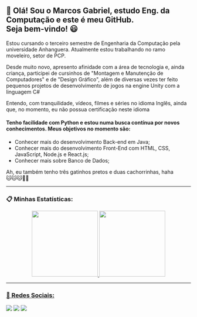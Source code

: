 ## 👋 Olá! Sou o Marcos Gabriel, estudo Eng. da Computação e este é meu GitHub. <br> Seja bem-vindo! 😃

Estou cursando o terceiro semestre de Engenharia da Computação pela universidade Anhanguera. Atualmente estou trabalhando no ramo moveleiro, setor de PCP.

Desde muito novo, apresento afinidade com a área de tecnologia e, ainda criança, participei de cursinhos de "Montagem e Manutenção de Computadores" e de "Design Gráfico", além de diversas vezes ter feito pequenos projetos de desenvolvimento de jogos na engine Unity com a linguagem C#

Entendo, com tranquilidade, vídeos, filmes e séries no idioma Inglês, ainda que, no momento, eu não possua certificação neste idioma

#### Tenho facilidade com Python e estou numa busca contínua por novos conhecimentos. Meus objetivos no momento são:
- Conhecer mais do desenvolvimento Back-end em Java;
- Conhecer mais do desenvolvimento Front-End com HTML, CSS, JavaScript, Node.js e React.js;
- Conhecer mais sobre Banco de Dados;

Ah, eu também tenho três gatinhos pretos e duas cachorrinhas, haha <br> 🐱🐱🐱🐶🐶

<hr>

### 📋 Minhas Estatísticas:

<div align="center" white-space="nowrap">
  <a href="https://github.com/Gevigier">
  <img height="180em" src="https://github-readme-stats-gevigier.vercel.app/api?username=Gevigier&show_icons=true&theme=dracula&include_all_commits=true&count_private=true"/>
  <img height="180em" src="https://github-readme-stats-gevigier.vercel.app/api/top-langs/?username=Gevigier&layout=compact&langs_count=7&theme=dracula"/>
</div>

<hr>
   
### 👥 Redes Sociais:
<div> 
  <a href="https://www.linkedin.com/in/marcos-gabriel-gevigier/" target="_blank"><img src="https://img.shields.io/badge/-LinkedIn-%230077B5?style=for-the-badge&logo=linkedin&logoColor=white" target="_blank"></a>
  <a href="https://www.instagram.com/mrcosgabg/" target="_blank"><img src="https://img.shields.io/badge/-Instagram-%23E4405F?style=for-the-badge&logo=instagram&logoColor=white" target="_blank"></a>
  <a href="https://visitcount.itsvg.in">
  <img src="https://visitcount.itsvg.in/api?id=Gevigier&label=Profile%20Views&color=11&icon=3&pretty=false" />
</a>
</div>
